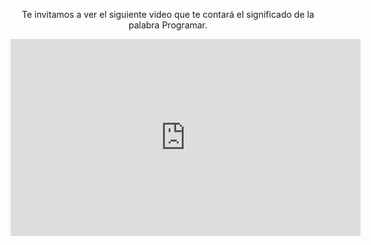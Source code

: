 <div style="text-align:center;"> 
</body>

<p>Te invitamos a ver el siguiente video que te contará el significado de la palabra Programar.</p>

<iframe width="560" height="315" align="middle" src="https://www.youtube.com/embed/e54GKg5vGPE?rel=0 " frameborder="0" allow="autoplay; encrypted-media" allowfullscreen></iframe>

</div>
<body>